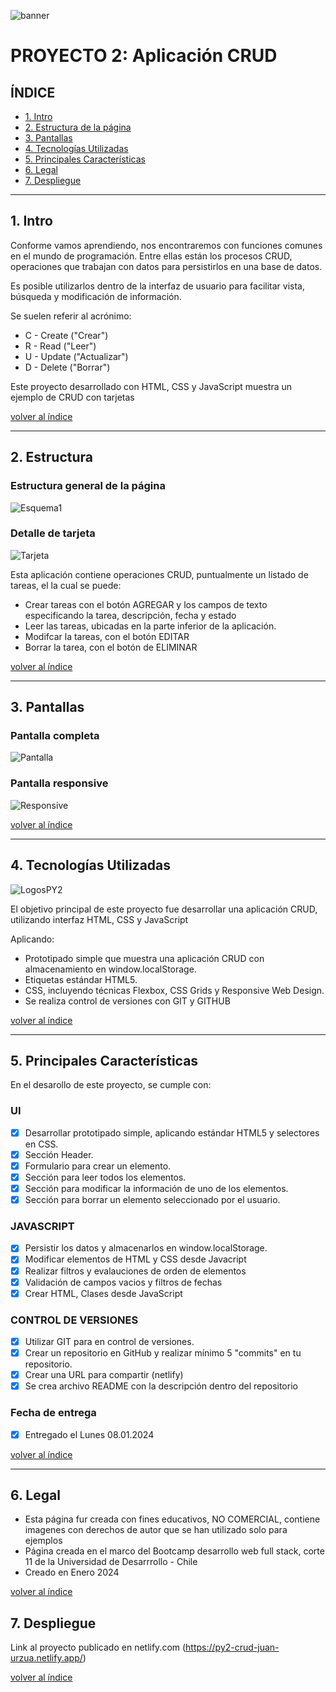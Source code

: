 ![banner](https://github.com/jmurzuar/PY2-CRUD_APP/assets/84281899/d2a1342c-b03b-4381-8214-ae5d5b0faad9)

# PROYECTO 2: Aplicación CRUD

## **ÍNDICE**

* [1. Intro](#1-intro)
* [2. Estructura de la página](#2-Estructura)
* [3. Pantallas](#3-Pantallas)
* [4. Tecnologías Utilizadas](#4-Tecnologías-Utilizadas)
* [5. Principales Características](#5-Principales-Características)
* [6. Legal](#6-Legal)
* [7. Despliegue](#7-Despliegue)
  
****

## 1. Intro

Conforme vamos aprendiendo, nos encontraremos con funciones comunes en el mundo de programación. Entre ellas están los procesos CRUD, operaciones que trabajan con datos para persistirlos en una base de datos.

Es posible utilizarlos dentro de la interfaz de usuario para facilitar vista, búsqueda y modificación de información.

Se suelen referir al acrónimo:

- C - Create ("Crear")
- R - Read ("Leer")
- U - Update ("Actualizar")
- D - Delete ("Borrar")

Este proyecto desarrollado con HTML, CSS y JavaScript muestra un ejemplo de CRUD con tarjetas 

[volver al índice](#ÍNDICE)
****

## 2. Estructura

### Estructura general de la página
![Esquema1](https://github.com/jmurzuar/PY2-CRUD_APP/assets/84281899/1d4ce7d7-55d2-4cb7-b143-7ae34e6cff7c)

### Detalle de tarjeta
![Tarjeta](https://github.com/jmurzuar/PY2-CRUD_APP/assets/84281899/c9e01f4d-a6a3-453d-9138-e414c16a0b49)


Esta aplicación contiene operaciones CRUD, puntualmente un listado de tareas, el la cual se puede:

- Crear tareas con el botón AGREGAR y los campos de texto especificando la tarea, descripción, fecha y estado
- Leer las tareas, ubicadas en la parte inferior de la aplicación.
- Modifcar la tareas, con el botón EDITAR
- Borrar la tarea, con el botón de ELIMINAR


[volver al índice](#ÍNDICE)
****

## 3. Pantallas

### Pantalla completa
![Pantalla](https://github.com/jmurzuar/PY2-CRUD_APP/assets/84281899/231c4863-5329-4cd2-ac25-80b8fea6e15e)

### Pantalla responsive
![Responsive](https://github.com/jmurzuar/PY2-CRUD_APP/assets/84281899/9ab26c05-e7c6-4f05-ba25-ec278bc8c0b1)


[volver al índice](#ÍNDICE)
****

## 4. Tecnologías Utilizadas

![LogosPY2](https://github.com/jmurzuar/PY2-CRUD_APP/assets/84281899/5d54e0d3-1f04-4bc6-a398-39a322473b0d)


El objetivo principal de este proyecto fue desarrollar una aplicación CRUD, utilizando interfaz HTML, CSS y JavaScript

Aplicando:

- Prototipado simple que muestra una aplicación CRUD con almacenamiento en window.localStorage.
- Etiquetas estándar HTML5.
- CSS, incluyendo técnicas Flexbox, CSS Grids y Responsive Web Design.
- Se realiza control de versiones con GIT y GITHUB

[volver al índice](#ÍNDICE)
****

## 5. Principales Características

En el desarollo de este proyecto, se cumple con:

### UI

- [X] Desarrollar prototipado simple, aplicando estándar HTML5 y selectores en CSS.
- [X] Sección Header.
- [X] Formulario para crear un elemento.
- [X] Sección para leer todos los elementos.
- [X] Sección para modificar la información de uno de los elementos.
- [X] Sección para borrar un elemento seleccionado por el usuario.

### JAVASCRIPT
- [X] Persistir los datos y almacenarlos en window.localStorage.
- [X] Modificar elementos de HTML y CSS desde Javacript
- [X] Realizar filtros y evalauciones de orden de elementos
- [X] Validación de campos vacios y filtros de fechas
- [X] Crear HTML, Clases desde JavaScript 

### CONTROL DE VERSIONES
- [X] Utilizar GIT para en control de versiones.
- [X] Crear un repositorio en GitHub y realizar mínimo 5 "commits" en tu repositorio.
- [X] Crear una URL para compartir (netlify)
- [X] Se crea archivo README con la descripción dentro del repositorio

### Fecha de entrega
- [X] Entregado el Lunes 08.01.2024

[volver al índice](#ÍNDICE)
****

## 6. Legal

- Esta página fur creada con fines educativos, NO COMERCIAL, contiene imagenes con derechos de autor que se han utilizado solo para ejemplos
- Página creada en el marco del Bootcamp desarrollo web full stack, corte 11 de la Universidad de Desarrrollo - Chile
- Creado en Enero 2024
  
[volver al índice](#ÍNDICE)

## 7. Despliegue

Link al proyecto publicado en netlify.com (https://py2-crud-juan-urzua.netlify.app/)

[volver al índice](#ÍNDICE)
